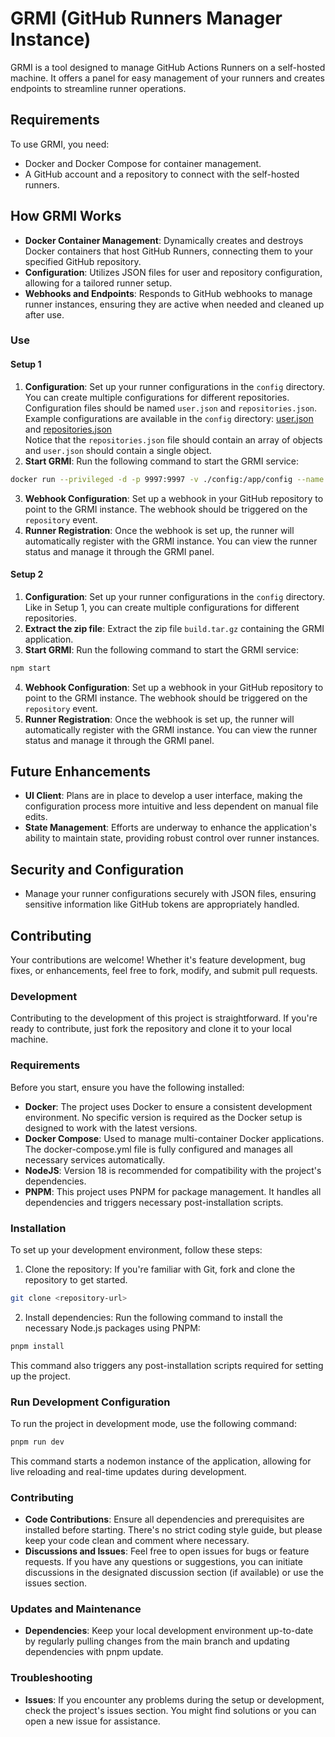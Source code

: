 # GRMI (GitHub Runners Manager Instance)
GRMI is a tool designed to manage GitHub Actions Runners on a self-hosted machine.
It offers a panel for easy management of your runners and creates endpoints to streamline runner operations.

## Requirements
To use GRMI, you need:

- Docker and Docker Compose for container management.
- A GitHub account and a repository to connect with the self-hosted runners.

## How GRMI Works
- **Docker Container Management**: Dynamically creates and destroys Docker containers that host GitHub Runners,
connecting them to your specified GitHub repository.
- **Configuration**: Utilizes JSON files for user and repository configuration, allowing for a tailored runner setup.
- **Webhooks and Endpoints**: Responds to GitHub webhooks to manage runner instances,
ensuring they are active when needed and cleaned up after use.

### Use

#### Setup 1
1. **Configuration**: Set up your runner configurations in the `config` directory.
You can create multiple configurations for different repositories.\
Configuration files should be named `user.json` and `repositories.json`.\
Example configurations are available in the `config` directory:
[user.json](config/user.json) and [repositories.json](config/repositories.json)\
Notice that the `repositories.json` file should contain an array of objects and `user.json` should contain a single object.
2. **Start GRMI**: Run the following command to start the GRMI service:
```bash
docker run --privileged -d -p 9997:9997 -v ./config:/app/config --name grmi slordefweb/grmi:latest
```
3. **Webhook Configuration**: Set up a webhook in your GitHub repository to point to the GRMI instance.
The webhook should be triggered on the `repository` event.
4. **Runner Registration**: Once the webhook is set up,
the runner will automatically register with the GRMI instance.
You can view the runner status and manage it through the GRMI panel.

#### Setup 2
1. **Configuration**: Set up your runner configurations in the `config` directory.
Like in Setup 1, you can create multiple configurations for different repositories.
2. **Extract the zip file**: Extract the zip file `build.tar.gz` containing the GRMI application.
3. **Start GRMI**: Run the following command to start the GRMI service:
```bash
npm start
```
4. **Webhook Configuration**: Set up a webhook in your GitHub repository to point to the GRMI instance.
The webhook should be triggered on the `repository` event.
5. **Runner Registration**: Once the webhook is set up, the runner will automatically register with the GRMI instance.
You can view the runner status and manage it through the GRMI panel.

## Future Enhancements
- **UI Client**: Plans are in place to develop a user interface,
making the configuration process more intuitive and less dependent on manual file edits.
- **State Management**: Efforts are underway to enhance the application's ability to maintain state,
providing robust control over runner instances.

## Security and Configuration
- Manage your runner configurations securely with JSON files,
ensuring sensitive information like GitHub tokens are appropriately handled.

## Contributing
Your contributions are welcome! Whether it's feature development, bug fixes, or enhancements,
feel free to fork, modify, and submit pull requests.

### Development
Contributing to the development of this project is straightforward.
If you're ready to contribute, just fork the repository and clone it to your local machine.

### Requirements
Before you start, ensure you have the following installed:

- **Docker**: The project uses Docker to ensure a consistent development environment.
No specific version is required as the Docker setup is designed to work with the latest versions.
- **Docker Compose**:   Used to manage multi-container Docker applications.
The docker-compose.yml file is fully configured and manages all necessary services automatically.
- **NodeJS**: Version 18 is recommended for compatibility with the project's dependencies.
- **PNPM**: This project uses PNPM for package management.
It handles all dependencies and triggers necessary post-installation scripts.

### Installation
To set up your development environment, follow these steps:

1. Clone the repository: If you're familiar with Git, fork and clone the repository to get started.
```bash
git clone <repository-url>
```

2. Install dependencies: Run the following command to install the necessary Node.js packages using PNPM:
```bash
pnpm install
```
This command also triggers any post-installation scripts required for setting up the project.

### Run Development Configuration
To run the project in development mode, use the following command:
```bash
pnpm run dev
```
This command starts a nodemon instance of the application, allowing for live reloading and real-time updates during development.

### Contributing
- **Code Contributions**: Ensure all dependencies and prerequisites are installed before starting.
There's no strict coding style guide, but please keep your code clean and comment where necessary.
- **Discussions and Issues**: Feel free to open issues for bugs or feature requests.
If you have any questions or suggestions, you can initiate discussions in the designated
discussion section (if available) or use the issues section.

### Updates and Maintenance
- **Dependencies**: Keep your local development environment up-to-date by regularly pulling changes
from the main branch and updating dependencies with pnpm update.

### Troubleshooting
- **Issues**: If you encounter any problems during the setup or development, check the project's issues section.
You might find solutions or you can open a new issue for assistance.